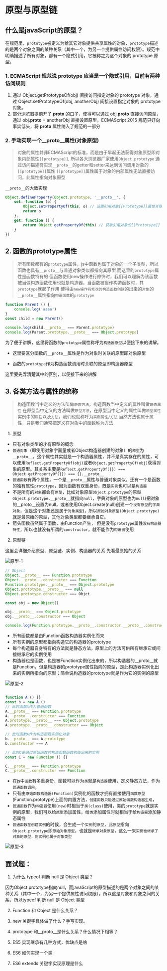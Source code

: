 # 原型与原型链

## 什么是javaScript的原型？

在规范里，`prototype`被定义为给其它对象提供共享属性的对象，`prototype`描述的是两个对象之间的某种关系（其中一个，为另一个提供属性访问权限）。规范中明确描述了所有对象，都有一个隐式引用，它被称之为这个对象的 prototype 原型。

### 1. ECMAScript 规范说 prototype 应当是一个隐式引用，目前有两种访问规则

1. 通过 Object.getPrototypeOf(obj) 间接访问指定对象的 prototype 对象，通过 Object.setPrototypeOf(obj, anotherObj) 间接设置指定对象的 prototype 对象。
2. 部分浏览器提前开了 __proto__ 的口子，使得可以通过 obj.__proto__ 直接访问原型，通过 obj.__proto__ = anotherObj 直接设置原型。ECMAScript 2015 规范只好向事实低头，将 __proto__ 属性纳入了规范的一部分

### 2. 手动实现一个__proto__属性(对象原型)

> 对象的属性并非ECMAScript的标准，而是由于早起无法获得对象原型即对象内部属性```[[prototype]]```, 所以各大浏览器厂家使用```Object.prototype```
> 通过访问描述符实现```__proto__```的getter和setter来达到访问调用对象的```[[prototype]]```属性
> ```[[prototype]]```属性属于对象的内部属性无法直接访问，此属性指向对象原型

```__proto__```的大致实现

```js
Object.defineProperty(Object.prototype, '__proto__', {
    set: function (o) {
        Object.setPropertyOf(this, o) // 设置引用对象[[Prototype]]属性关联的原型为o
        return o
    },
    get: function () {
        return Object.getPropertyOf(this) // 获取引用对象的[[Prototype]]
    }
})
```

## 2. 函数的prototype属性

> 所有函数都有的```prototype```属性，js中函数也属于对象的一个子类型，所以函数也具有```__proto__```与普通对象类似都指向其原型
> 而这里的```prototype```属性是函数特有的
> 但函数使用new操作进行修饰时，我们可以理解为该函数被当做构造函数使用也就是构造器，当函数被当作构造函数时，其```prototype```就起了作用
> 使得由```new操作符修改的构造函数创建```的出来的```对象```的```__proto__```属性指向```构造函数```的```prototype```

```js
function Parent () {
    console.log('aaaa')
}
const child = new Parent()

console.log(child.__proto__ === Parent.prototype)
console.log(Parent.prototype.__proto__ === Object.prototype)

```

为了便于讲解，这里将函数的```prototype```属性称呼为```构造器原型```以便接下来的讲解。

+ 这里要区分函数的```__proto__```属性是作为对象时关联的原型即对象原型

+ 函数的```prototype```作为构造函数调用时关联的原型即构造器原型
  
这里要先弄清楚其中的区别，以便接下来的讲解

## 3. 各类方法与属性的统称

> 构造函数当中定义的方法叫做```静态方法```，构造函数当中定义的属性叫做```静态属性```
> 在原型当中定义的方法叫做```原型方法```，在原型当中定义的属性叫做```原型属性```
> 实例中的```属性```以及```方法```，我们也就称呼为```实例属性/方法```
> 当然方法也属于属性，只是我们通常把定义在对象中的函数称为方法

1. 原型

+ 只有对象类型的才有原型的概念
+ ```普通对象```（即使用对象字面量或者Object构造器创建的对象）的```原型```为```__proto__```，这个属性其实就是一个构造器属性，并不是真实存在的属性，可以使用```Reflect.getPropertyOf(obj)```或者```Object.getPropertyOf(obj)```获得对象的原型。其关系主要是```Reflect.getPropertyOf({}) === Object.getPropertyOf({}) === {}.__proto__```
+ ```普通函数```有两个属性，一个是```__proto__```属性与普通对象类似，还有一个是函数的独有属性```prototype```，因为函数有双重身份，既是```实例```也可以是```构造器```
+ 不是所有的```对象```都会有```原型```，比如对象原型```Object.prototype```的原型```Object.prototype.__proto__```就指向```null```，字典对象的原型也为```null```(把对象的__proto__设置为null，或者使用Object.create(null)创建一个```没有原型```的```字典对象```，但是这个对象还是属于```对象类型```)，所以```原始对象原型(Object.prototype)```就是最原始的原型，其他对象类型都要继承自它。
+ 箭头函数虽然属于函数，由Function产生， 但是没有```prototype```属性```没有构造器特性```，所以也就没有所谓的```constructor```，就不能作为```构造器```使用

2. 原型链

这里会详细介绍原型、原型链、实例、构造器的关系 先看最原始的关系

![原型-1](./prototype-1.png)

```js
// Object
Object.__proto__ === Function.prototype
Object.__proto__.constructor === Function
Function.prototype.__proto__ === Object.prototype
Object.prototype.__proto__ === null
Object.prototype.constructor === Objct

const obj = new Object()

obj.__proto__ === Object.prototype
obj.__proto__.constructor === Object

console.log(Function.prototype.__proto__.constructor.__proto__.constructor === Function)
```

+ 所有函数都是由Function函数构造器实例化而来
+ 所有实例的原型都指向构造它的构造器的prototype
+ 每个构造器自身特有的方法就是静态方法，原型上的方法可供所有继承它或间接继承它的实例使用
+ 构造器也是函数，也是被Function实例化出来的，所以构造器的__proto__就是Function，但是构造器的prototype属性指向的原型，是此构造器实例化出来的实例所指向的原型；简单说构造器的prototype就是作为它的实例的原型

![原型-2](./prototype-2.png)

```js

function A () {}
const b = new A ()
// 此时函数A作为普通函数
A.__proto__ === Function.prototype
A.__proto__.constructor === Function
A.prototype.__proto__ === Object.prototype
A.prototype.__proto__.constructor === Object

// 此时函数A作为构造函数实例化对象
b.__proto__ === A.prototype
b.constructor === A

// 此时C是通过原始函数的构造函数函数构造出来的实例
const C = new Function () {}

C.__proto__ === Function.prototype
C.__proto__.constructor === Function

```

+ 在js中```函数```有多重身份，函数可以作为```类```就是```构造器```使用，定义静态方法，作为```普通函数调用```，
+ 只有由```原始函数构造器(Function)```实例化的函数才拥有直接使用```函数原型```(Function.prototype)上面的内置方法，```创建函数只能通过原始函数构造器生成```，
+ ```普通函数```作为```构造器```使用```(new)```时相当于```类(class)```使用，类的```prototype```就是实例的原型，我们可以给```原型```添加属性，给```类```添加属性时就相当于给```构造器```添加静态属性
+ ```普通函数在创建实例```的时候，会生成一个```实例```的```原型```，此```原型```指向```Object.prototype```即```原始对象原型```，也就是```继承对象原型```，这么一来```实例也继承了对象的原型，则实例也属于对象类型```

![原型-3](./prototype-3.png)


## 面试题：

1. 为什么 typeof 判断 null 是 Object 类型？

因为Object.prototype指向null，而javaScript的原型描述的是两个对象之间的某种关系（其中一个，为另一个提供属性访问权限），所以这是对象和对象之间的关系，所以typeof 判断 null 是 Object 类型

2. Function 和 Object 是什么关系？
   
3. new 关键字具体做了什么？手写实现。
4. prototype 和__proto__是什么关系？什么情况下相等？
5. ES5 实现继承有几种方式，优缺点是啥
6. ES6 如何实现一个类
7. ES6 extends 关键字实现原理是什么
